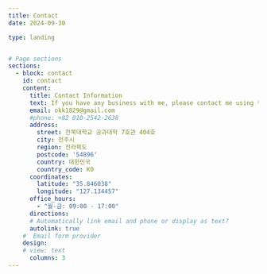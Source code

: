 ```yaml
---
title: Contact
date: 2024-09-30

type: landing


# Page sections
sections:
  - block: contact
    id: contact
    content:
      title: Contact Information
      text: If you have any business with me, please contact me using the contact information below.
      email: okk1829@gmail.com
      #phone: +82 010-2542-2638
      address:
        street: 전북대학교 공과대학 7호관 404호
        city: 전주시
        region: 전라북도
        postcode: '54896'
        country: 대한민국
        country_code: KO
      coordinates:
        latitude: "35.846038"
        longitude: "127.134457"
      office_hours:
        - "월-금: 09:00 - 17:00"
      directions:
      # Automatically link email and phone or display as text?
      autolink: true
    #  Email form provider
    design:
    # view: text
      columns: 3
---
```

